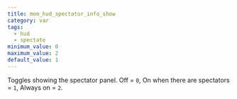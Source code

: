 ```yaml
---
title: mom_hud_spectator_info_show
category: var
tags:
  - hud
  - spectate
minimum_value: 0
maximum_value: 2
default_value: 1
---
```


Toggles showing the spectator panel. Off = `0`, On when there are spectators = `1`, Always on = `2`.